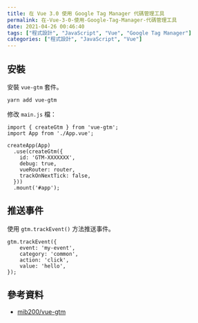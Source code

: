 ```yaml
---
title: 在 Vue 3.0 使用 Google Tag Manager 代碼管理工具
permalink: 在-Vue-3-0-使用-Google-Tag-Manager-代碼管理工具
date: 2021-04-26 00:46:40
tags: ["程式設計", "JavaScript", "Vue", "Google Tag Manager"]
categories: ["程式設計", "JavaScript", "Vue"]
---
```


## 安裝

安裝 `vue-gtm` 套件。

```BASH
yarn add vue-gtm
```

修改 `main.js` 檔：

```JS
import { createGtm } from 'vue-gtm';
import App from './App.vue';

createApp(App)
  .use(createGtm({
    id: 'GTM-XXXXXXX',
    debug: true,
    vueRouter: router,
    trackOnNextTick: false,
  }))
  .mount('#app');
```

## 推送事件

使用 `gtm.trackEvent()` 方法推送事件。

```JS
gtm.trackEvent({
    event: 'my-event',
    category: 'common',
    action: 'click',
    value: 'hello',
});
```

## 參考資料

- [mib200/vue-gtm](https://github.com/mib200/vue-gtm)

